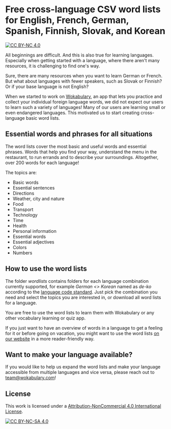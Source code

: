 # Free cross-language CSV word lists for English, French, German, Spanish, Finnish, Slovak, and Korean

[![CC BY-NC 4.0][cc-by-nc-shield]][cc-by-nc]


All beginnings are difficult. And this is also true for learning languages. Especially when getting started with a language, where there aren't many resources, it is challenging to find one's way.

Sure, there are many resources when you want to learn German or French. But what about languages with fewer speakers, such as Slovak or Finnish? Or if your base language is not English?

When we started to work on [Wokabulary](https://wokabulary.com), an app that lets you practice and collect your individual foreign language words, we did not expect our users to learn such a variety of languages! Many of our users are learning small or even endangered languages. This motivated us to start creating cross-language basic word lists. 

## Essential words and phrases for all situations

The word lists cover the most basic and useful words and essential phrases. Words that help you find your way, understand the menu in the restaurant, to run errands and to describe your surroundings. Altogether, over 200 words for each language!

The topics are:
* Basic words
* Essential sentences
* Directions
* Weather, city and nature
* Food
* Transport
* Technology
* Time
* Health
* Personal information
* Essential words
* Essential adjectives
* Colors
* Numbers

## How to use the word lists

The folder _wordlists_ contains folders for each language combination currently supported, for example _German <> Korean_ named as _de-ko_ according to the [language code standard](https://en.wikipedia.org/wiki/List_of_ISO_639-1_codes). Just pick the combination you need and select the topics you are interested in, or download all word lists for a language.

You are free to use the word lists to learn them with Wokabulary or any other vocabulary learning or quiz app.

If you just want to have an overview of words in a language to get a feeling for it or before going on vacation, you might want to use the word lists [on our website](https://wokabulary.com/wordlists) in a more reader-friendly way.

## Want to make your language available?

If you would like to help us expand the word lists and make your language accessible from multiple languages and vice versa, please reach out to team@wokabulary.com!

## License

This work is licensed under a
[Attribution-NonCommercial 4.0 International License][cc-by-nc].

[![CC BY-NC-SA 4.0][cc-by-nc-image]][cc-by-nc]

[cc-by-nc]: https://creativecommons.org/licenses/by-nc/4.0/
[cc-by-nc-image]: https://licensebuttons.net/l/by-nc/4.0/88x31.png
[cc-by-nc-shield]: https://img.shields.io/badge/License-CC%20BY--NC%204.0-lightgrey.svg

